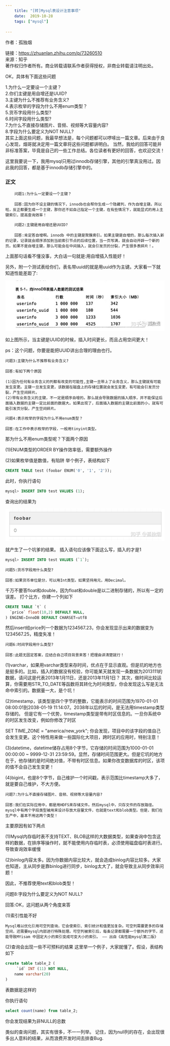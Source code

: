 ```yaml
---
    title: "[转]Mysql表设计注意事项"
    date:  2019-10-28 
    tags: ["mysql"]
    
---
```


作者：孤独烟

链接：https://zhuanlan.zhihu.com/p/73260510  
来源：知乎  
著作权归作者所有。商业转载请联系作者获得授权，非商业转载请注明出处。  
 

OK，具体有下面这些问题

1.为什么一定要设一个主键？  
2.你们主键是用自增还是UUID?  
3.主键为什么不推荐有业务含义?  
4.表示枚举的字段为什么不用enum类型？  
5.货币字段用什么类型?    
6.时间字段用什么类型?   
7.为什么不直接存储图片、音频、视频等大容量内容?   
8.字段为什么要定义为NOT NULL?   
其实上面这些问题，我最早想法是，每个问题都可以啰嗦出一篇文章。后来由于良心发现，烟哥就决定用一篇文章将这些问题都讲明白。 当然，我给的回答可能并非标准答案，毕竟是自己的一些工作总结。各位读者有更好的回答，也欢迎交流！

这里我要说一下，我用mysql只用过innodb存储引擎，其他的引擎真没用过。因此我的回答，都是基于innodb存储引擎中的。

### 正文
```
    问题1:为什么一定要设一个主键？
    
    回答:因为你不设主键的情况下，innodb也会帮你生成一个隐藏列，作为自增主键。所以啦，反正都要生成一个主键，那你还不如自己指定一个主键，在有些情况下，就能显式的用上主键索引，提高查询效率！
``` 
    
```
    问题2:主键是用自增还是UUID?
    
    回答:肯定答自增啊。innodb 中的主键是聚簇索引。如果主键是自增的，那么每次插入新的记录，记录就会顺序添加到当前索引节点的后续位置，当一页写满，就会自动开辟一个新的页。如果不是自增主键，那么可能会在中间插入，就会引发页的分裂，产生很多表碎片！。
```
上面那句话看不懂没事，大白话一句就是:用自增插入性能好！

另外，附一个测试表给你们，表名带uuid的就是用uuid作为主键。大家看一下就知道性能差距了:

![mysql表注意01.jpg](/mysql表注意01.jpg)

如上图所示，当主键是UUID的时候，插入时间更长，而且占用空间更大！  

ps：这个问题，你要是能把UUID讲出合理的理由也行。

```
问题3:主键为什么不推荐有业务含义?

回答:有如下两个原因

(1)因为任何有业务含义的列都有改变的可能性,主键一旦带上了业务含义，那么主键就有可能发生变更。主键一旦发生变更，该数据在磁盘上的存储位置就会发生变更，有可能会引发页分裂，产生空间碎片。
(2)带有业务含义的主键，不一定是顺序自增的。那么就会导致数据的插入顺序，并不能保证后面插入数据的主键一定比前面的数据大。如果出现了，后面插入数据的主键比前面的小，就有可能引发页分裂，产生空间碎片。
```
```
问题4:表示枚举的字段为什么不用enum类型？

回答:在工作中表示枚举的字段，一般用tinyint类型。
```

那为什么不用enum类型呢？下面两个原因

(1)ENUM类型的ORDER BY操作效率低，需要额外操作

(2)如果枚举值是数值，有陷阱 举个例子，表结构如下

```sql
CREATE TABLE test (foobar ENUM('0', '1', '2'));
```
此时，你执行语句

```sql
mysql> INSERT INTO test VALUES (1);
```
查询出的结果为

![mysql表注意02.jpg](/mysql表注意02.jpg)

就产生了一个坑爹的结果。 插入语句应该像下面这么写，插入的才是1

```sql
mysql> INSERT INTO test VALUES (`1`);
```
```
问题5:货币字段用什么类型?

回答:如果货币单位是分，可以用Int类型。如果坚持用元，用Decimal。
```

千万不要答float和double，因为float和double是以二进制存储的，所以有一定的误差。 打个比方，你建一个列如下

```sql
CREATE TABLE `t` (
  `price` float(10,2) DEFAULT NULL,
) ENGINE=InnoDB DEFAULT CHARSET=utf8
```
然后insert给price列一个数据为1234567.23，你会发现显示出来的数据变为1234567.25，精度失准！

```
问题6:时间字段用什么类型?

回答:此题无固定答案，应结合自己项目背景来答！把理由讲清楚就行！
```

(1)varchar，如果用varchar类型来存时间，优点在于显示直观。但是坑的地方也是挺多的。比如，插入的数据没有校验，你可能某天就发现一条数据为2013111的数据，请问这是代表2013年1月11日，还是2013年11月1日？ 其次，做时间比较运算，你需要用STR_TO_DATE等函数将其转化为时间类型，你会发现这么写是无法命中索引的。数据量一大，是个坑！

(2)timestamp，该类型是四个字节的整数，它能表示的时间范围为1970-01-01 08:00:01到2038-01-19 11:14:07。2038年以后的时间，是无法用timestamp类型存储的。 但是它有一个优势，timestamp类型是带有时区信息的。一旦你系统中的时区发生改变，例如你修改了时区

SET TIME_ZONE = "america/new_york";
你会发现，项目中的该字段的值自己会发生变更。这个特性用来做一些国际化大项目，跨时区的应用时，特别注意！

(3)datetime，datetime储存占用8个字节，它存储的时间范围为1000-01-01 00:00:00 ~ 9999-12-31 23:59:59。显然，存储时间范围更大。但是它坑的地方在于，他存储的是时间绝对值，不带有时区信息。如果你改变数据库的时区，该项的值不会自己发生变更！

(4)bigint，也是8个字节，自己维护一个时间戳，表示范围比timestamp大多了，就是要自己维护，不大方便。

```
问题7:为什么不直接存储图片、音频、视频等大容量内容?

回答:我们在实际应用中，都是用HDFS来存储文件。然后mysql中，只存文件的存放路径。mysql中有两个字段类型被用来设计存放大容量文件，也就是text和blob类型。但是，我们在生产中，基本不用这两个类型！

```
主要原因有如下两点

(1)Mysql内存临时表不支持TEXT、BLOB这样的大数据类型，如果查询中包含这样的数据，在排序等操作时，就不能使用内存临时表，必须使用磁盘临时表进行。导致查询效率缓慢

(2)binlog内容太多。因为你数据内容比较大，就会造成binlog内容比较多。大家也知道，主从同步是靠binlog进行同步，binlog太大了，就会导致主从同步效率问题！

因此，不推荐使用text和blob类型！

问题8:字段为什么要定义为NOT NULL?

回答:OK，这问题从两个角度来答

(1)索引性能不好

    Mysql难以优化引用可空列查询，它会使索引、索引统计和值更加复杂。可空列需要更多的存储空间，还需要mysql内部进行特殊处理。可空列被索引后，每条记录都需要一个额外的字节，还能导致MYisam 中固定大小的索引变成可变大小的索引。 —— 出自《高性能mysql第二版》
      
(2)查询会出现一些不可预料的结果 这里举一个例子，大家就懂了。假设，表结构如下
```sql
create table table_2 (
     `id` INT (11) NOT NULL,
    name varchar(20)
)
```
表数据是这样的


你执行语句

```sql
select count(name) from table_2;
```
你会发现结果为非NULL的总数

类似的查询问题，其实有很多，不一一列举。 记住，因为null列的存在，会出现很多出人意料的结果，从而浪费开发时间去排查Bug.
